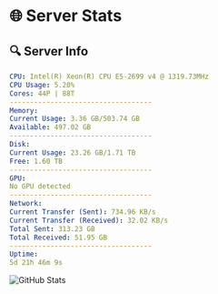 # 🌐 Server Stats
## 🔍 Server Info
```yaml
CPU: Intel(R) Xeon(R) CPU E5-2699 v4 @ 1319.73MHz
CPU Usage: 5.20%
Cores: 44P | 88T
-----------------------------------
Memory:
Current Usage: 3.36 GB/503.74 GB
Available: 497.02 GB
-----------------------------------
Disk:
Current Usage: 23.26 GB/1.71 TB
Free: 1.60 TB
-----------------------------------
GPU:
No GPU detected
-----------------------------------
Network:
Current Transfer (Sent): 734.96 KB/s
Current Transfer (Received): 32.02 KB/s
Total Sent: 313.23 GB
Total Received: 51.95 GB
-----------------------------------
Uptime:
5d 21h 46m 9s
```
![GitHub Stats](https://img.shields.io/badge/Updated-2025-04-25_14:54:57-blue)